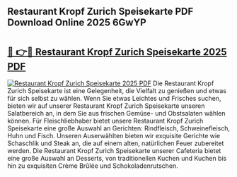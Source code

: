 ## Restaurant Kropf Zurich Speisekarte PDF Download Online 2025 6GwYP

# <h2><a href="http://gcb41y.nevu.top/?p=Restaurant+Kropf+Zurich+Speisekarte">🔗 👉🔴 Restaurant Kropf Zurich Speisekarte 2025 PDF</a></h2>

[![Restaurant Kropf Zurich Speisekarte 2025 PDF](https://i.imgur.com/dBaPXMq.png)](http://gcb41y.nevu.top/?p=Restaurant+Kropf+Zurich+Speisekarte)
Die Restaurant Kropf Zurich Speisekarte ist eine Gelegenheit, die Vielfalt zu genießen und etwas für sich selbst zu wählen. Wenn Sie etwas Leichtes und Frisches suchen, bieten wir auf unserer Restaurant Kropf Zurich Speisekarte unseren Salatbereich an, in dem Sie aus frischen Gemüse- und Obstsalaten wählen können. Für Fleischliebhaber bietet unsere Restaurant Kropf Zurich Speisekarte eine große Auswahl an Gerichten: Rindfleisch, Schweinefleisch, Huhn und Fisch. Unseren Auserwählten bieten wir exquisite Gerichte wie Schaschlik und Steak an, die auf einem alten, natürlichen Feuer zubereitet werden. Die Restaurant Kropf Zurich Speisekarte unserer Cafeteria bietet eine große Auswahl an Desserts, von traditionellen Kuchen und Kuchen bis hin zu exquisiten Crème Brûlée und Schokoladenrutschen.
